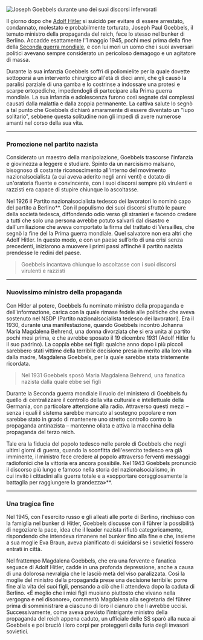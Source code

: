 ![Joseph Goebbels durante uno dei suoi discorsi infervorati](https://content.storicang.it/medio/2024/04/26/joseph-goebbels-durante-uno-dei-suoi-discorsi-infervorati_6a5a36ff_240426180138_800x1082.jpg)


Il giorno dopo che [Adolf Hitler](https://www.storicang.it/p/Hitler) si suicidò per evitare di essere arrestato, condannato, molestato e probabilmente torturato, Joseph Paul Goebbels, il temuto ministro della propaganda del reich, fece lo stesso nel bunker di Berlino. Accadde esattamente l'1 maggio 1945, pochi mesi prima della fine della [Seconda guerra mondiale](https://www.storicang.it/t/seconda-guerra-mondiale), e con lui morì un uomo che i suoi avversari politici avevano sempre considerato un pericoloso demagogo e un agitatore di massa.

Durante la sua infanzia Goebbels soffrì di poliomielite per la quale dovette sottoporsi a un intervento chirurgico all'età di dieci anni, che gli causò la paralisi parziale di una gamba e lo costrinse a indossare una protesi e scarpe ortopediche, impedendogli di partecipare alla Prima guerra mondiale. La sua infanzia e adolescenza furono così segnate dai complessi causati dalla malattia e dalla zoppia permanente. La cattiva salute lo segnò a tal punto che Goebbels dichiarò amaramente di essere diventato un "lupo solitario", sebbene questa solitudine non gli impedì di avere numerose amanti nel corso della sua vita.

---
### Promozione nel partito nazista

Considerato un maestro della manipolazione, Goebbels trascorse l'infanzia e giovinezza a leggere e studiare. Spinto da un narcisismo malsano, bisognoso di costante riconoscimento all'interno del movimento nazionalsocialista (a cui aveva aderito negli anni venti) e dotato di un'oratoria fluente e convincente, con i suoi discorsi sempre più virulenti e razzisti era capace di stupire chiunque lo ascoltasse.

Nel 1926 il Partito nazionalsocialista tedesco dei lavoratori lo nominò capo del partito a Berlino**. Con il populismo dei suoi discorsi sfruttò le paure della società tedesca, diffondendo odio verso gli stranieri e facendo credere a tutti che solo una persona avrebbe potuto salvarli dal disastro e dall'umiliazione che aveva comportato la firma del trattato di Versailles, che segnò la fine del la Prima guerra mondiale. Quel salvatore non era altri che Adolf Hitler. In questo modo, e con un paese sull’orlo di una crisi senza precedenti, iniziarono a muovere i primi passi affinché il partito nazista prendesse le redini del paese.

> Goebbels incantava chiunque lo ascoltasse con i suoi discorsi virulenti e razzisti

---
### Nuovissimo ministro della propaganda

Con Hitler al potere, Goebbels fu nominato ministro della propaganda e dell'informazione, carica con la quale rimase fedele alle politiche che aveva sostenuto nel NSDP (Partito nazionalsocialista tedesco dei lavoratori). Era il 1930, durante una manifestazione, quando Goebbels incontrò Johanna Maria Magdalena Behrend, una donna divorziata che si era unita al partito pochi mesi prima, e che avrebbe sposato il 19 dicembre 1931 (Adolf Hitler fu il suo padrino). La coppia ebbe sei figli: qualche anno dopo i più piccoli sarebbero stati vittime della terribile decisione presa in merito alla loro vita dalla madre, Magdalena Goebbels, per la quale sarebbe stata tristemente ricordata.

> Nel 1931 Goebbels sposò Maria Magdalena Behrend, una fanatica nazista dalla quale ebbe sei figli


Durante la Seconda guerra mondiale il ruolo del ministero di Goebbels fu quello di centralizzare il controllo della vita culturale e intellettuale della Germania, con particolare attenzione alla radio. Attraverso questi mezzi – senza i quali il sistema sarebbe mancato al sostegno popolare e non sarebbe stato in grado di mantenere uno stretto controllo contro la propaganda antinazista – mantenne oliata e attiva la macchina della propaganda del terzo reich.

Tale era la fiducia del popolo tedesco nelle parole di Goebbels che negli ultimi giorni di guerra, quando la sconfitta dell'esercito tedesco era già imminente, il ministro fece credere al popolo attraverso ferventi messaggi radiofonici che la vittoria era ancora possibile. Nel 1943 Goebbels pronunciò il discorso più lungo e famoso nella storia del nazionalsocialismo, in cui invitò i cittadini alla guerra totale e a «sopportare coraggiosamente la battaglia per raggiungere la grandezza»**.

---
### Una tragica fine

Nel 1945, con l'esercito russo e gli alleati alle porte di Berlino, rinchiuso con la famiglia nel bunker di Hitler, Goebbels discusse con il führer la possibilità di negoziare la pace, idea che il leader nazista rifiutò categoricamente, rispondendo che intendeva rimanere nel bunker fino alla fine e che, insieme a sua moglie Eva Braun, aveva pianificato di suicidarsi se i sovietici fossero entrati in città.


Nel frattempo Magdalena Goebbels, che era una fervente e fanatica seguace di Adolf Hitler, cadde in una profonda depressione, anche a causa di una dolorosa nevralgia che le lasciò metà del viso paralizzata. Così la moglie del ministro della propaganda prese una decisione terribile: porre fine alla vita dei suoi figli, pensando a ciò che li attendeva dopo la caduta di Berlino. «È meglio che i miei figli muoiano piuttosto che vivano nella vergogna e nel disonore», commentò Magdalena alla segretaria del führer prima di somministrare a ciascuno di loro il cianuro che li avrebbe uccisi. Successivamente, come aveva previsto l'intrigante ministro della propaganda del reich appena caduto, un ufficiale delle SS sparò alla nuca ai Goebbels e poi bruciò i loro corpi per proteggerli dalla furia degli invasori sovietici.
